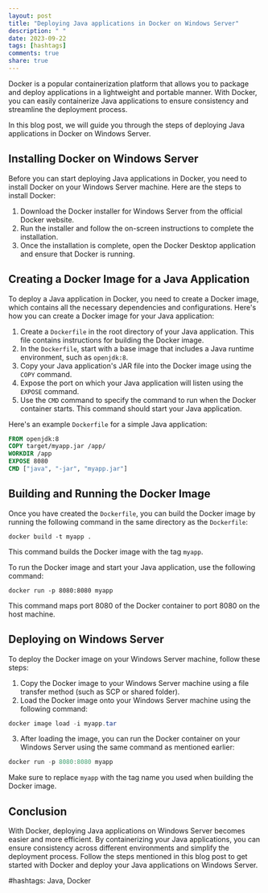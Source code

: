 ```yaml
---
layout: post
title: "Deploying Java applications in Docker on Windows Server"
description: " "
date: 2023-09-22
tags: [hashtags]
comments: true
share: true
---
```


Docker is a popular containerization platform that allows you to package and deploy applications in a lightweight and portable manner. With Docker, you can easily containerize Java applications to ensure consistency and streamline the deployment process.

In this blog post, we will guide you through the steps of deploying Java applications in Docker on Windows Server.

## Installing Docker on Windows Server

Before you can start deploying Java applications in Docker, you need to install Docker on your Windows Server machine. Here are the steps to install Docker:

1. Download the Docker installer for Windows Server from the official Docker website.
2. Run the installer and follow the on-screen instructions to complete the installation.
3. Once the installation is complete, open the Docker Desktop application and ensure that Docker is running.

## Creating a Docker Image for a Java Application

To deploy a Java application in Docker, you need to create a Docker image, which contains all the necessary dependencies and configurations. Here's how you can create a Docker image for your Java application:

1. Create a `Dockerfile` in the root directory of your Java application. This file contains instructions for building the Docker image.
2. In the `Dockerfile`, start with a base image that includes a Java runtime environment, such as `openjdk:8`.
3. Copy your Java application's JAR file into the Docker image using the `COPY` command.
4. Expose the port on which your Java application will listen using the `EXPOSE` command.
5. Use the `CMD` command to specify the command to run when the Docker container starts. This command should start your Java application.

Here's an example `Dockerfile` for a simple Java application:

```dockerfile
FROM openjdk:8
COPY target/myapp.jar /app/
WORKDIR /app
EXPOSE 8080
CMD ["java", "-jar", "myapp.jar"]
```

## Building and Running the Docker Image

Once you have created the `Dockerfile`, you can build the Docker image by running the following command in the same directory as the `Dockerfile`:

```
docker build -t myapp .
```

This command builds the Docker image with the tag `myapp`.

To run the Docker image and start your Java application, use the following command:

```
docker run -p 8080:8080 myapp
```

This command maps port 8080 of the Docker container to port 8080 on the host machine.

## Deploying on Windows Server

To deploy the Docker image on your Windows Server machine, follow these steps:

1. Copy the Docker image to your Windows Server machine using a file transfer method (such as SCP or shared folder).
2. Load the Docker image onto your Windows Server machine using the following command:

```powershell
docker image load -i myapp.tar
```

3. After loading the image, you can run the Docker container on your Windows Server using the same command as mentioned earlier:

```powershell
docker run -p 8080:8080 myapp
```

Make sure to replace `myapp` with the tag name you used when building the Docker image.

## Conclusion

With Docker, deploying Java applications on Windows Server becomes easier and more efficient. By containerizing your Java applications, you can ensure consistency across different environments and simplify the deployment process. Follow the steps mentioned in this blog post to get started with Docker and deploy your Java applications on Windows Server.

#hashtags: Java, Docker